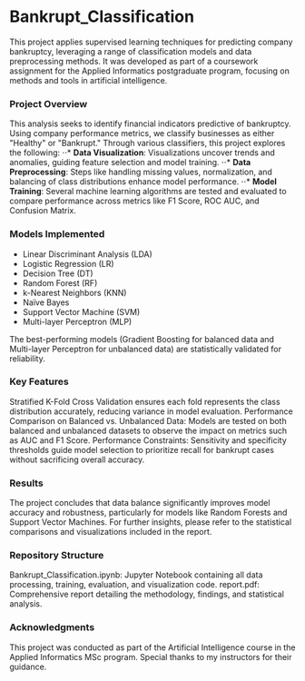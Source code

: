 # Bankrupt_Classification

This project applies supervised learning techniques for predicting company bankruptcy, leveraging a range of classification models and data preprocessing methods. It was developed as part of a coursework assignment for the Applied Informatics postgraduate program, focusing on methods and tools in artificial intelligence.

### Project Overview
This analysis seeks to identify financial indicators predictive of bankruptcy. Using company performance metrics, we classify businesses as either "Healthy" or "Bankrupt." Through various classifiers, this project explores the following:
⋅⋅* **Data Visualization**: Visualizations uncover trends and anomalies, guiding feature selection and model training.
⋅⋅* **Data Preprocessing**: Steps like handling missing values, normalization, and balancing of class distributions enhance model performance.
⋅⋅* **Model Training**: Several machine learning algorithms are tested and evaluated to compare performance across metrics like F1 Score, ROC AUC, and Confusion Matrix.

### Models Implemented
- Linear Discriminant Analysis (LDA)
- Logistic Regression (LR)
- Decision Tree (DT)
- Random Forest (RF)
- k-Nearest Neighbors (KNN)
- Naïve Bayes
- Support Vector Machine (SVM)
- Multi-layer Perceptron (MLP)
  
The best-performing models (Gradient Boosting for balanced data and Multi-layer Perceptron for unbalanced data) are statistically validated for reliability.

### Key Features
Stratified K-Fold Cross Validation ensures each fold represents the class distribution accurately, reducing variance in model evaluation.
Performance Comparison on Balanced vs. Unbalanced Data: Models are tested on both balanced and unbalanced datasets to observe the impact on metrics such as AUC and F1 Score.
Performance Constraints: Sensitivity and specificity thresholds guide model selection to prioritize recall for bankrupt cases without sacrificing overall accuracy.

### Results
The project concludes that data balance significantly improves model accuracy and robustness, particularly for models like Random Forests and Support Vector Machines. For further insights, please refer to the statistical comparisons and visualizations included in the report.

### Repository Structure
Bankrupt_Classification.ipynb: Jupyter Notebook containing all data processing, training, evaluation, and visualization code.
report.pdf: Comprehensive report detailing the methodology, findings, and statistical analysis.

### Acknowledgments
This project was conducted as part of the Artificial Intelligence course in the Applied Informatics MSc program. Special thanks to my instructors for their guidance.
